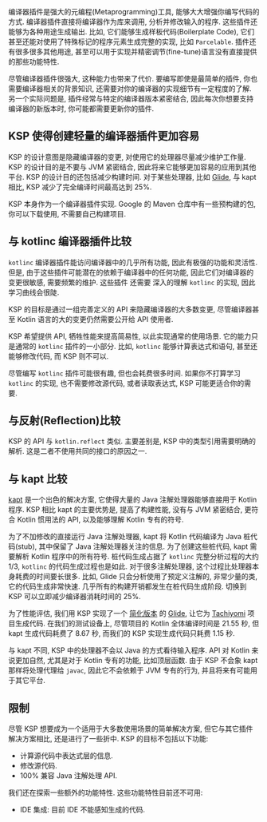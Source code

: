 [//]: # (title: 为什么使用 KSP)

编译器插件是强大的元编程(Metaprogramming)工具, 能够大大增强你编写代码的方式.
编译器插件直接将编译器作为库来调用, 分析并修改输入的程序. 这些插件还能够为各种用途生成输出.
比如, 它们能够生成样板代码(Boilerplate Code), 它们甚至还能对使用了特殊标记的程序元素生成完整的实现, 比如 `Parcelable`.
插件还有很多很多其他用途, 甚至可以用于实现并精密调节(fine-tune)语言没有直接提供的那些功能特性.

尽管编译器插件很强大, 这种能力也带来了代价. 要编写即使是最简单的插件, 你也需要编译器相关的背景知识, 还需要对你的编译器的实现细节有一定程度的了解.
另一个实际问题是, 插件经常与特定的编译器版本紧密结合,
因此每次你想要支持编译器的新版本时, 你可能都需要更新你的插件.

## KSP 使得创建轻量的编译器插件更加容易

KSP 的设计意图是隐藏编译器的变更, 对使用它的处理器尽量减少维护工作量.
KSP 的设计目的是不要与 JVM 紧密结合, 因此将来它能够更加容易的应用到其他平台.
KSP 的设计目的还包括减少构建时间. 对于某些处理器, 比如 [Glide](https://github.com/bumptech/glide),
与 kapt 相比, KSP 减少了完全编译时间最高达到 25%.

KSP 本身作为一个编译器插件实现. Google 的 Maven 仓库中有一些预构建的包, 你可以下载使用, 不需要自己构建项目.

## 与 kotlinc 编译器插件比较

`kotlinc` 编译器插件能访问编译器中的几乎所有功能, 因此有极强的功能和灵活性.
但是, 由于这些插件可能潜在的依赖于编译器中的任何功能, 因此它们对编译器的变更很敏感, 需要频繁的维护.
这些插件 还需要 深入的理解 `kotlinc` 的实现, 因此学习曲线会很陡.

KSP 的目标是通过一组完善定义的 API 来隐藏编译器的大多数变更, 尽管编译器甚至 Kotlin 语言的大的变更仍然需要公开给 API 使用者.

KSP 希望提供 API, 牺牲性能来提高简易性, 以此实现通常的使用场景. 它的能力只是通常的 `kotlinc` 插件的一小部分.
比如, `kotlinc` 能够计算表达式和语句, 甚至还能够修改代码, 而 KSP 则不可以.

尽管编写 `kotlinc` 插件可能很有趣, 但也会耗费很多时间.
如果你不打算学习 `kotlinc` 的实现, 也不需要修改源代码, 或者读取表达式, KSP 可能更适合你的需要.

## 与反射(Reflection)比较

KSP 的 API 与 `kotlin.reflect` 类似. 主要差别是, KSP 中的类型引用需要明确的解析.
这是二者不使用共同的接口的原因之一.

## 与 kapt 比较

[kapt](kapt.md) 是一个出色的解决方案, 它使得大量的 Java 注解处理器能够直接用于 Kotlin 程序.
KSP 相比 kapt 的主要优势是, 提高了构建性能, 没有与 JVM 紧密结合, 更符合 Kotlin 惯用法的 API, 以及能够理解 Kotlin 专有的符号.

为了不加修改的直接运行 Java 注解处理器, kapt 将 Kotlin 代码编译为 Java 桩代码(stub), 其中保留了 Java 注解处理器关注的信息.
为了创建这些桩代码, kapt 需要解析 Kotlin 程序中的所有符号.
桩代码生成占据了 `kotlinc` 完整分析过程的大约 1/3, `kotlinc` 的代码生成过程也是如此.
对于很多注解处理器, 这个过程比处理器本身耗费的时间要长很多.
比如, Glide 只会分析使用了预定义注解的, 非常少量的类, 它的代码生成非常快速. 几乎所有的构建开销都发生在桩代码生成阶段.
切换到 KSP 可以立即减少编译器消耗时间的 25%.

为了性能评估, 我们用 KSP 实现了一个
[简化版本](https://github.com/google/ksp/releases/download/1.4.10-dev-experimental-20200924/miniGlide.zip)
的 [Glide](https://github.com/bumptech/glide),
让它为 [Tachiyomi](https://github.com/tachiyomiorg) 项目生成代码.
在我们的测试设备上, 尽管项目的 Kotlin 全体编译时间是 21.55 秒,
但 kapt 生成代码耗费了 8.67 秒, 而我们的 KSP 实现生成代码只耗费 1.15 秒.

与 kapt 不同, KSP 中的处理器不会以 Java 的方式看待输入程序.
API 对 Kotlin 来说更加自然, 尤其是对于 Kotlin 专有的功能, 比如顶层函数. 由于 KSP 不会象 kapt 那样将处理代理给 `javac`,
因此它不会依赖于 JVM 专有的行为, 并且将来有可能用于其它平台.

## 限制

尽管 KSP 想要成为一个适用于大多数使用场景的简单解决方案, 但它与其它插件解决方案相比, 还是进行了一些折中.
KSP 的目标不包括以下功能:

* 计算源代码中表达式层的信息.
* 修改源代码.
* 100% 兼容 Java 注解处理 API.

我们还在探索一些额外的功能特性. 这些功能特性目前还不可用:

* IDE 集成: 目前 IDE 不能感知生成的代码.

